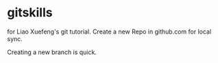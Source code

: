 # gitskills
for Liao Xuefeng's git tutorial. Create a new Repo in github.com for local sync.

Creating a new branch is quick.